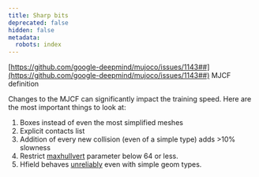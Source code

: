 ```yaml
---
title: Sharp bits
deprecated: false
hidden: false
metadata:
  robots: index
---
```

[https://github.com/google-deepmind/mujoco/issues/1143##](https://github.com/google-deepmind/mujoco/issues/1143##) MJCF definition

Changes to the MJCF can significantly impact the training speed. Here are the most important things to look at:

1. Boxes instead of even the most simplified meshes
2. Explicit contacts list
3. Addition of every new collision (even of a simple type) adds >10% slowness
4. Restrict [maxhullvert](https://mujoco.readthedocs.io/en/stable/XMLreference.html#asset-mesh-maxhullvert) parameter below 64 or less.
5. Hfield behaves [unreliably](https://github.com/google-deepmind/mujoco/issues/1143) even with simple geom types.
